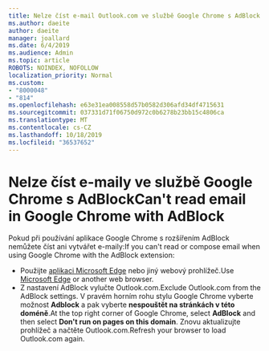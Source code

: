 ```yaml
---
title: Nelze číst e-mail Outlook.com ve službě Google Chrome s AdBlock
ms.author: daeite
author: daeite
manager: joallard
ms.date: 6/4/2019
ms.audience: Admin
ms.topic: article
ROBOTS: NOINDEX, NOFOLLOW
localization_priority: Normal
ms.custom:
- "8000048"
- "814"
ms.openlocfilehash: e63e31ea008558d57b0582d306afd34df4715631
ms.sourcegitcommit: 037331d71f06750d972c0b6278b23bb15c4806ca
ms.translationtype: MT
ms.contentlocale: cs-CZ
ms.lasthandoff: 10/18/2019
ms.locfileid: "36537652"
---
```

# <a name="cant-read-email-in-google-chrome-with-adblock"></a><span data-ttu-id="cab6a-102">Nelze číst e-maily ve službě Google Chrome s AdBlock</span><span class="sxs-lookup"><span data-stu-id="cab6a-102">Can't read email in Google Chrome with AdBlock</span></span>

<span data-ttu-id="cab6a-103">Pokud při používání aplikace Google Chrome s rozšířením AdBlock nemůžete číst ani vytvářet e-maily:</span><span class="sxs-lookup"><span data-stu-id="cab6a-103">If you can't read or compose email when using Google Chrome with the AdBlock extension:</span></span>

- <span data-ttu-id="cab6a-104">Použijte [aplikaci Microsoft Edge](https://go.microsoft.com/fwlink/p/?linkid=2001503&amp;clcid=0x409) nebo jiný webový prohlížeč.</span><span class="sxs-lookup"><span data-stu-id="cab6a-104">Use [Microsoft Edge](https://go.microsoft.com/fwlink/p/?linkid=2001503&amp;clcid=0x409) or another web browser.</span></span>
- <span data-ttu-id="cab6a-105">Z nastavení AdBlock vylučte Outlook.com.</span><span class="sxs-lookup"><span data-stu-id="cab6a-105">Exclude Outlook.com from the AdBlock settings.</span></span> <span data-ttu-id="cab6a-106">V pravém horním rohu stylu Google Chrome vyberte možnost **Adblock** a pak vyberte **nespouštět na stránkách v této doméně**.</span><span class="sxs-lookup"><span data-stu-id="cab6a-106">At the top right corner of Google Chrome, select **AdBlock** and then select **Don't run on pages on this domain**.</span></span> <span data-ttu-id="cab6a-107">Znovu aktualizujte prohlížeč a načtěte Outlook.com.</span><span class="sxs-lookup"><span data-stu-id="cab6a-107">Refresh your browser to load Outlook.com again.</span></span>
